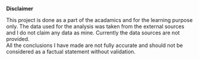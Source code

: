**Disclaimer**

This project is done as a part of the acadamics and for the learning purpose only. The data used for the analysis was taken from the external sources and I do not claim any data as mine. Currently the data sources are not provided. <br> All the conclusions I have made are not fully accurate and should not be considered as a factual statement without validation. 
